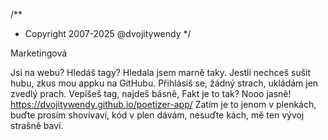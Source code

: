 /**
* Copyright 2007-2025 @dvojitywendy
*/

Marketingová

Jsi na webu? Hledáš tagy?
Hledala jsem marně taky.
Jestli nechceš sušit hubu,
zkus mou appku na GitHubu.
Přihlásíš se, žádný strach,
ukládám jen zvedlý prach.
Vepíšeš tag,
najdeš básně,
Fakt je to tak?
Nooo jasně!
https://dvojitywendy.github.io/poetizer-app/
Zatím je to jenom v plenkách,
buďte prosím shovívaví,
kód v plen dávám, nesuďte kách,
mě ten vývoj strašně baví.

